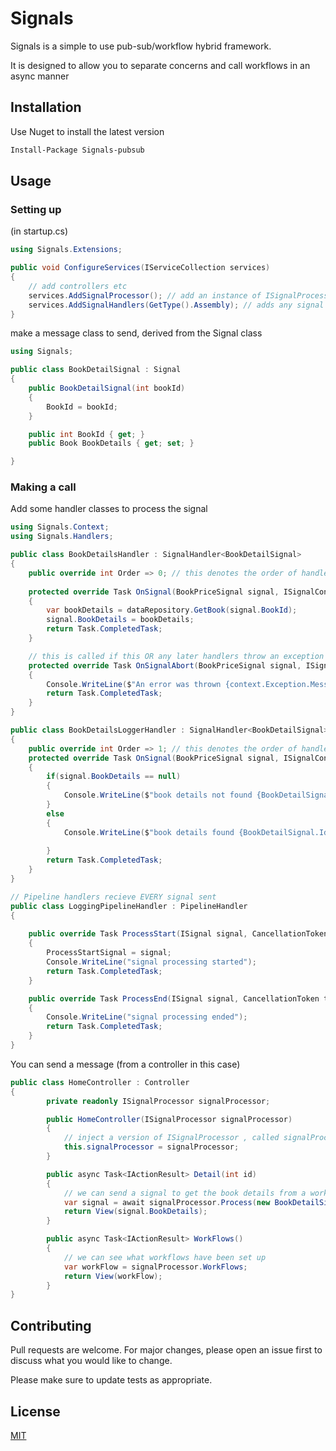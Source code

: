 # Signals

Signals is a simple to use pub-sub/workflow hybrid framework. 

It is designed to allow you to separate concerns and call workflows in an async manner 

## Installation

Use Nuget to install the latest version 

```bash
Install-Package Signals-pubsub
```
## Usage
### Setting up 
(in startup.cs)
```csharp
using Signals.Extensions;

public void ConfigureServices(IServiceCollection services)
{
    // add controllers etc
    services.AddSignalProcessor(); // add an instance of ISignalProcessor
    services.AddSignalHandlers(GetType().Assembly); // adds any signal handlers from this assembly
}
```

make a message class to send, derived from the Signal class
```csharp
using Signals;

public class BookDetailSignal : Signal
{
    public BookDetailSignal(int bookId)
    {
        BookId = bookId;
    }

    public int BookId { get; }
    public Book BookDetails { get; set; }

}
```
### Making a call 
Add some handler classes to process the signal
```csharp
using Signals.Context;
using Signals.Handlers;

public class BookDetailsHandler : SignalHandler<BookDetailSignal>
{
    public override int Order => 0; // this denotes the order of handlers (lowest first)
    
    protected override Task OnSignal(BookPriceSignal signal, ISignalContext context, CancellationToken token)
    {
        var bookDetails = dataRepository.GetBook(signal.BookId);
        signal.BookDetails = bookDetails;            
        return Task.CompletedTask;
    }

    // this is called if this OR any later handlers throw an exception
    protected override Task OnSignalAbort(BookPriceSignal signal, ISignalContext context, CancellationToken token)
    {
        Console.WriteLine($"An error was thrown {context.Exception.Message}");
        return Task.CompletedTask;
    }
}

public class BookDetailsLoggerHandler : SignalHandler<BookDetailSignal>
{
    public override int Order => 1; // this denotes the order of handlers (lowest first)
    protected override Task OnSignal(BookPriceSignal signal, ISignalContext context, CancellationToken token)
    {
        if(signal.BookDetails == null)
        {
            Console.WriteLine($"book details not found {BookDetailSignal.Id}");
        } 
        else
        {
            Console.WriteLine($"book details found {BookDetailSignal.Id}");
    
        }           
        return Task.CompletedTask;
    }
}

// Pipeline handlers recieve EVERY signal sent 
public class LoggingPipelineHandler : PipelineHandler
{
        
    public override Task ProcessStart(ISignal signal, CancellationToken token)
    {
        ProcessStartSignal = signal;
        Console.WriteLine("signal processing started");
        return Task.CompletedTask;
    }

    public override Task ProcessEnd(ISignal signal, CancellationToken token)
    {
        Console.WriteLine("signal processing ended");        
        return Task.CompletedTask;
    }
}

```

You can send a message (from a controller in this case)
```csharp
public class HomeController : Controller
{
        private readonly ISignalProcessor signalProcessor;

        public HomeController(ISignalProcessor signalProcessor)
        {  
            // inject a version of ISignalProcessor , called signalProcessor           
            this.signalProcessor = signalProcessor;
        }

        public async Task<IActionResult> Detail(int id)
        {
            // we can send a signal to get the book details from a workflow
            var signal = await signalProcessor.Process(new BookDetailSignal(id));
            return View(signal.BookDetails);
        }

        public async Task<IActionResult> WorkFlows()
        {
            // we can see what workflows have been set up 
            var workFlow = signalProcessor.WorkFlows;
            return View(workFlow);
        }
}
```



## Contributing
Pull requests are welcome. For major changes, please open an issue first to discuss what you would like to change.

Please make sure to update tests as appropriate.

## License
[MIT](https://choosealicense.com/licenses/mit/)
